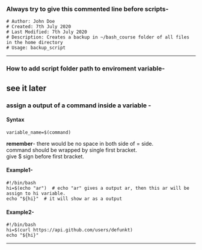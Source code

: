 ### Always try to give this commented line before scripts-
```
# Author: John Doe
# Created: 7th July 2020
# Last Modified: 7th July 2020
# Description: Creates a backup in ~/bash_course folder of all files in the home directory
# Usage: backup_script
```
---
### How to add script folder path to enviroment variable-
see it later
---
### assign a output of a command inside a variable -
#### Syntax
```
variable_name=$(command)
```
**remember**- there would be no space in both side of = side.<br /> command should be wrapped by single first bracket.<br /> give $ sign before first bracket.
#### Example1-
```
#!/bin/bash
hi=$(echo "ar")  # echo "ar" gives a output ar, then this ar will be assign to hi variable.
echo "${hi}"  # it will show ar as a output
```
#### Example2-
```
#!/bin/bash
hi=$(curl https://api.github.com/users/defunkt)
echo "${hi}"
```
---

